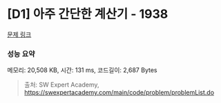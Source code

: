 # [D1] 아주 간단한 계산기 - 1938 

[문제 링크](https://swexpertacademy.com/main/code/problem/problemDetail.do?contestProbId=AV5PjsYKAMIDFAUq) 

### 성능 요약

메모리: 20,508 KB, 시간: 131 ms, 코드길이: 2,687 Bytes



> 출처: SW Expert Academy, https://swexpertacademy.com/main/code/problem/problemList.do